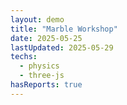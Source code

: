 ```yaml
---
layout: demo
title: "Marble Workshop"
date: 2025-05-25
lastUpdated: 2025-05-29
techs: 
  - physics
  - three-js
hasReports: true
---
```



